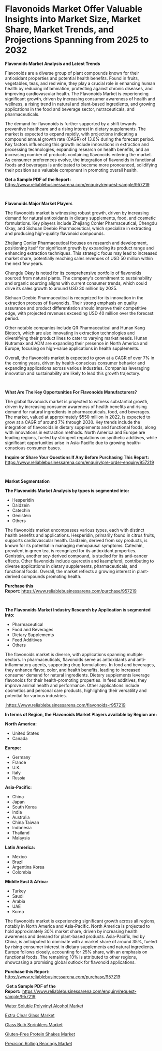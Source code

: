 <p><h1>Flavonoids Market Offer Valuable Insights into Market Size, Market Share, Market Trends, and Projections Spanning from 2025 to 2032</h1></p><p><strong>Flavonoids Market Analysis and Latest Trends</strong></p>
<p><p>Flavonoids are a diverse group of plant compounds known for their antioxidant properties and potential health benefits. Found in fruits, vegetables, teas, and red wine, they play a crucial role in enhancing human health by reducing inflammation, protecting against chronic diseases, and improving cardiovascular health. The Flavonoids Market is experiencing significant growth, driven by increasing consumer awareness of health and wellness, a rising trend in natural and plant-based ingredients, and growing applications in the food and beverage sector, nutraceuticals, and pharmaceuticals. </p><p>The demand for flavonoids is further supported by a shift towards preventive healthcare and a rising interest in dietary supplements. The market is expected to expand rapidly, with projections indicating a compound annual growth rate (CAGR) of 13.6% during the forecast period. Key factors influencing this growth include innovations in extraction and processing technologies, expanding research on health benefits, and an increasing number of products containing flavonoids entering the market. As consumer preferences evolve, the integration of flavonoids in functional foods and beverages is anticipated to become more pronounced, solidifying their position as a valuable component in promoting overall health.</p></p>
<p><strong>Get a Sample PDF of the Report:&nbsp;</strong> <a href="https://www.reliablebusinessarena.com/enquiry/request-sample/957219?utm_campaign=1943&utm_medium=2&utm_source=Github&utm_content=ia&utm_term=30012025&utm_id=flavonoids">https://www.reliablebusinessarena.com/enquiry/request-sample/957219</a></p>
<p>&nbsp;</p>
<p><strong>Flavonoids Major Market Players</strong></p>
<p><p>The flavonoids market is witnessing robust growth, driven by increasing demand for natural antioxidants in dietary supplements, food, and cosmetic formulations. Key players include Zhejiang Conler Pharmaceutical, Chengdu Okay, and Sichuan Deebio Pharmaceutical, which specialize in extracting and producing high-quality flavonoid compounds.</p><p>Zhejiang Conler Pharmaceutical focuses on research and development, positioning itself for significant growth by expanding its product range and enhancing extraction techniques. This strategic focus may lead to increased market share, potentially reaching sales revenues of USD 50 million within the next few years.</p><p>Chengdu Okay is noted for its comprehensive portfolio of flavonoids sourced from natural plants. The company's commitment to sustainability and organic sourcing aligns with current consumer trends, which could drive its sales growth to around USD 30 million by 2025.</p><p>Sichuan Deebio Pharmaceutical is recognized for its innovation in the extraction process of flavonoids. Their strong emphasis on quality assurance and product differentiation should improve their competitive edge, with projected revenues exceeding USD 40 million over the forecast period.</p><p>Other notable companies include QR Pharmaceutical and Hunan Kang Biotech, which are also innovating in extraction technologies and diversifying their product lines to cater to varying market needs. Hunan Nutramax and ADM are expanding their presence in North America and Europe, focusing on high-value applications in health supplements. </p><p>Overall, the flavonoids market is expected to grow at a CAGR of over 7% in the coming years, driven by health-conscious consumer behavior and expanding applications across various industries. Companies leveraging innovation and sustainability are likely to lead this growth trajectory.</p></p>
<p>&nbsp;</p>
<p><strong>What Are The Key Opportunities For Flavonoids Manufacturers?</strong></p>
<p><p>The global flavonoids market is projected to witness substantial growth, driven by increasing consumer awareness of health benefits and rising demand for natural ingredients in pharmaceuticals, food, and beverages. The market, valued at approximately $550 million in 2022, is expected to grow at a CAGR of around 7% through 2030. Key trends include the integration of flavonoids in dietary supplements and functional foods, along with innovations in extraction methods. North America and Europe are leading regions, fueled by stringent regulations on synthetic additives, while significant opportunities arise in Asia-Pacific due to growing health-conscious consumer bases.</p></p>
<p><strong>Inquire or Share Your Questions If Any Before Purchasing This Report:</strong> <a href="https://www.reliablebusinessarena.com/enquiry/pre-order-enquiry/957219?utm_campaign=1943&utm_medium=2&utm_source=Github&utm_content=ia&utm_term=30012025&utm_id=flavonoids">https://www.reliablebusinessarena.com/enquiry/pre-order-enquiry/957219</a></p>
<p>&nbsp;</p>
<p><strong>Market Segmentation</strong></p>
<p><strong>The Flavonoids Market Analysis by types is segmented into:</strong></p>
<p><ul><li>Hesperidin</li><li>Daidzein</li><li>Catechin</li><li>Genistein</li><li>Others</li></ul></p>
<p><p>The flavonoids market encompasses various types, each with distinct health benefits and applications. Hesperidin, primarily found in citrus fruits, supports cardiovascular health. Daidzein, derived from soy products, is known for its potential in managing menopausal symptoms. Catechin, prevalent in green tea, is recognized for its antioxidant properties. Genistein, another soy-derived compound, is studied for its anti-cancer effects. Other flavonoids include quercetin and kaempferol, contributing to diverse applications in dietary supplements, pharmaceuticals, and functional foods. Overall, the market reflects a growing interest in plant-derived compounds promoting health.</p></p>
<p><strong>Purchase this Report:&nbsp;</strong><a href="https://www.reliablebusinessarena.com/purchase/957219?utm_campaign=1943&utm_medium=2&utm_source=Github&utm_content=ia&utm_term=30012025&utm_id=flavonoids">https://www.reliablebusinessarena.com/purchase/957219</a></p>
<p>&nbsp;</p>
<p><strong>The Flavonoids Market Industry Research by Application is segmented into:</strong></p>
<p><ul><li>Pharmaceutical</li><li>Food and Beverages</li><li>Dietary Supplements</li><li>Feed Additives</li><li>Others</li></ul></p>
<p><p>The flavonoids market is diverse, with applications spanning multiple sectors. In pharmaceuticals, flavonoids serve as antioxidants and anti-inflammatory agents, supporting drug formulations. In food and beverages, they enhance flavor, color, and health benefits, leading to increased consumer demand for natural ingredients. Dietary supplements leverage flavonoids for their health-promoting properties. In feed additives, they improve animal health and performance. Other applications include cosmetics and personal care products, highlighting their versatility and potential for various industries.</p></p>
<p><a href="https://www.reliablebusinessarena.com/flavonoids-r957219?utm_campaign=1943&utm_medium=2&utm_source=Github&utm_content=ia&utm_term=30012025&utm_id=flavonoids">&nbsp;https://www.reliablebusinessarena.com/flavonoids-r957219</a></p>
<p><strong>In terms of Region, the Flavonoids Market Players available by Region are:</strong></p>
<p>
    <p> <strong> North America: </strong>
        <ul>
            <li>United States</li>
            <li>Canada</li>
        </ul>
        </p> 
    <p> <strong> Europe: </strong>
        <ul>
            <li>Germany</li>
            <li>France</li>
            <li>U.K.</li>
            <li>Italy</li>
            <li>Russia</li>
        </ul>
        </p> 
    <p> <strong> Asia-Pacific: </strong>
        <ul>
            <li>China</li>
            <li>Japan</li>
            <li>South Korea</li>
            <li>India</li>
            <li>Australia</li>
            <li>China Taiwan</li>
            <li>Indonesia</li>
            <li>Thailand</li>
            <li>Malaysia</li>
        </ul>
        </p> 
    <p> <strong> Latin America: </strong>
        <ul>
            <li>Mexico</li>
            <li>Brazil</li>
            <li>Argentina Korea</li>
            <li>Colombia</li>
        </ul>
        </p> 
    <p> <strong> Middle East & Africa: </strong>
        <ul>
            <li>Turkey</li>
            <li>Saudi</li>
            <li>Arabia</li>
            <li>UAE</li>
            <li>Korea</li>
        </ul>
    </p>
    </p>
<p><p>The flavonoids market is experiencing significant growth across all regions, notably in North America and Asia-Pacific. North America is projected to hold approximately 30% market share, driven by increasing health awareness and demand for plant-based products. Asia-Pacific, led by China, is anticipated to dominate with a market share of around 35%, fueled by rising consumer interest in dietary supplements and natural ingredients. Europe follows closely, accounting for 25% share, with an emphasis on functional foods. The remaining 10% is attributed to other regions, showcasing a promising global outlook for flavonoid applications.</p></p>
<p><strong>Purchase this Report: </strong><a href="https://www.reliablebusinessarena.com/purchase/957219?utm_campaign=1943&utm_medium=2&utm_source=Github&utm_content=ia&utm_term=30012025&utm_id=flavonoids">https://www.reliablebusinessarena.com/purchase/957219</a></p>
<p>&nbsp;<strong>Get a Sample PDF of the Report:&nbsp;&nbsp;</strong><a href="https://www.reliablebusinessarena.com/enquiry/request-sample/957219?utm_campaign=1943&utm_medium=2&utm_source=Github&utm_content=ia&utm_term=30012025&utm_id=flavonoids">https://www.reliablebusinessarena.com/enquiry/request-sample/957219</a></p>
<p><strong></strong></p>
<p><p><a href="https://github.com/WashimHussain441/Market-Research-Report-List-1/blob/main/water-soluble-polyvinyl-alcohol-market.md?utm_campaign=1943&utm_medium=2&utm_source=Github&utm_content=ia&utm_term=30012025&utm_id=flavonoids">Water Soluble Polyvinyl Alcohol Market</a></p><p><a href="https://github.com/marloy8/Market-Research-Report-List-6/blob/main/extra-clear-glass-market.md?utm_campaign=1943&utm_medium=2&utm_source=Github&utm_content=ia&utm_term=30012025&utm_id=flavonoids">Extra Clear Glass Market</a></p><p><a href="https://www.linkedin.com/pulse/glass-bulb-sprinklers-market-trends-projected-cagr-82-from-glepe?utm_campaign=1943&utm_medium=2&utm_source=Github&utm_content=ia&utm_term=30012025&utm_id=flavonoids">Glass Bulb Sprinklers Market</a></p><p><a href="https://www.linkedin.com/pulse/unveiling-future-gluten-free-protein-shakes-market-analysis-mvg3c?utm_campaign=1943&utm_medium=2&utm_source=Github&utm_content=ia&utm_term=30012025&utm_id=flavonoids">Gluten-Free Protein Shakes Market</a></p><p><a href="https://www.linkedin.com/pulse/in-depth-analysis-precision-rolling-bearings-market-gss5c?utm_campaign=1943&utm_medium=2&utm_source=Github&utm_content=ia&utm_term=30012025&utm_id=flavonoids">Precision Rolling Bearings Market</a></p></p>